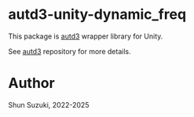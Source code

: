 # autd3-unity-dynamic_freq

This package is [autd3](https://github.com/shinolab/autd3) wrapper library for Unity.

See [autd3](https://github.com/shinolab/autd3) repository for more details.

# Author

Shun Suzuki, 2022-2025
